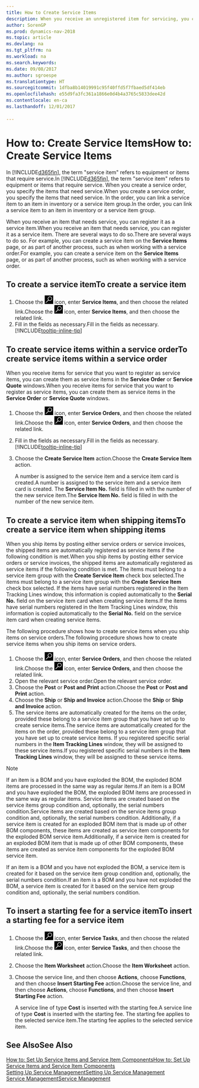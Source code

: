 ```yaml
---
title: How to Create Service Items
description: When you receive an unregistered item for servicing, you can register it as a service item.
author: SorenGP
ms.prod: dynamics-nav-2018
ms.topic: article
ms.devlang: na
ms.tgt_pltfrm: na
ms.workload: na
ms.search.keywords: 
ms.date: 09/08/2017
ms.author: sgroespe
ms.translationtype: HT
ms.sourcegitcommit: 1dfba8b14019991c95f40ffd5f7fbaed5df414eb
ms.openlocfilehash: e55d9fa3fc361a1866e0d4b4a3765c5833dee42d
ms.contentlocale: en-ca
ms.lasthandoff: 12/01/2017

---
```

# <a name="how-to-create-service-items"></a><span data-ttu-id="9657c-103">How to: Create Service Items</span><span class="sxs-lookup"><span data-stu-id="9657c-103">How to: Create Service Items</span></span>
<span data-ttu-id="9657c-104">In [!INCLUDE[d365fin](includes/d365fin_md.md)], the term "service item" refers to equipment or items that require service.</span><span class="sxs-lookup"><span data-stu-id="9657c-104">In [!INCLUDE[d365fin](includes/d365fin_md.md)], the term "service item" refers to equipment or items that require service.</span></span> <span data-ttu-id="9657c-105">When you create a service order, you specify the items that need service.</span><span class="sxs-lookup"><span data-stu-id="9657c-105">When you create a service order, you specify the items that need service.</span></span> <span data-ttu-id="9657c-106">In the order, you can link a service item to an item in inventory or a service item group.</span><span class="sxs-lookup"><span data-stu-id="9657c-106">In the order, you can link a service item to an item in inventory or a service item group.</span></span>    

<span data-ttu-id="9657c-107">When you receive an item that needs service, you can register it as a service item.</span><span class="sxs-lookup"><span data-stu-id="9657c-107">When you receive an item that needs service, you can register it as a service item.</span></span> <span data-ttu-id="9657c-108">There are several ways to do so.</span><span class="sxs-lookup"><span data-stu-id="9657c-108">There are several ways to do so.</span></span> <span data-ttu-id="9657c-109">For example, you can create a service item on the **Service Items** page, or as part of another process, such as when working with a service order.</span><span class="sxs-lookup"><span data-stu-id="9657c-109">For example, you can create a service item on the **Service Items** page, or as part of another process, such as when working with a service order.</span></span>   

## <a name="to-create-a-service-item"></a><span data-ttu-id="9657c-110">To create a service item</span><span class="sxs-lookup"><span data-stu-id="9657c-110">To create a service item</span></span>  
1. <span data-ttu-id="9657c-111">Choose the ![Search for Page or Report](media/ui-search/search_small.png "Search for Page or Report icon") icon, enter **Service Items**, and then choose the related link.</span><span class="sxs-lookup"><span data-stu-id="9657c-111">Choose the ![Search for Page or Report](media/ui-search/search_small.png "Search for Page or Report icon") icon, enter **Service Items**, and then choose the related link.</span></span>
2. <span data-ttu-id="9657c-112">Fill in the fields as necessary.</span><span class="sxs-lookup"><span data-stu-id="9657c-112">Fill in the fields as necessary.</span></span> [!INCLUDE[tooltip-inline-tip](includes/tooltip-inline-tip_md.md)]  

## <a name="to-create-service-items-within-a-service-order"></a><span data-ttu-id="9657c-113">To create service items within a service order</span><span class="sxs-lookup"><span data-stu-id="9657c-113">To create service items within a service order</span></span>  
<span data-ttu-id="9657c-114">When you receive items for service that you want to register as service items, you can create them as service items in the **Service Order** or **Service Quote** windows.</span><span class="sxs-lookup"><span data-stu-id="9657c-114">When you receive items for service that you want to register as service items, you can create them as service items in the **Service Order** or **Service Quote** windows.</span></span>  

1. <span data-ttu-id="9657c-115">Choose the ![Search for Page or Report](media/ui-search/search_small.png "Search for Page or Report icon") icon, enter **Service Orders**, and then choose the related link.</span><span class="sxs-lookup"><span data-stu-id="9657c-115">Choose the ![Search for Page or Report](media/ui-search/search_small.png "Search for Page or Report icon") icon, enter **Service Orders**, and then choose the related link.</span></span>  
2. <span data-ttu-id="9657c-116">Fill in the fields as necessary.</span><span class="sxs-lookup"><span data-stu-id="9657c-116">Fill in the fields as necessary.</span></span> [!INCLUDE[tooltip-inline-tip](includes/tooltip-inline-tip_md.md)]  
3. <span data-ttu-id="9657c-117">Choose the **Create Service Item** action.</span><span class="sxs-lookup"><span data-stu-id="9657c-117">Choose the **Create Service Item** action.</span></span>  

    <span data-ttu-id="9657c-118">A number is assigned to the service item and a service item card is created.</span><span class="sxs-lookup"><span data-stu-id="9657c-118">A number is assigned to the service item and a service item card is created.</span></span> <span data-ttu-id="9657c-119">The **Service Item No.** field is filled in with the number of the new service item.</span><span class="sxs-lookup"><span data-stu-id="9657c-119">The **Service Item No.** field is filled in with the number of the new service item.</span></span>

## <a name="to-create-a-service-item-when-shipping-items"></a><span data-ttu-id="9657c-120">To create a service item when shipping items</span><span class="sxs-lookup"><span data-stu-id="9657c-120">To create a service item when shipping items</span></span>  
<span data-ttu-id="9657c-121">When you ship items by posting either service orders or service invoices, the shipped items are automatically registered as service items if the following condition is met.</span><span class="sxs-lookup"><span data-stu-id="9657c-121">When you ship items by posting either service orders or service invoices, the shipped items are automatically registered as service items if the following condition is met.</span></span> <span data-ttu-id="9657c-122">The items must belong to a service item group with the **Create Service Item** check box selected.</span><span class="sxs-lookup"><span data-stu-id="9657c-122">The items must belong to a service item group with the **Create Service Item** check box selected.</span></span> <span data-ttu-id="9657c-123">If the items have serial numbers registered in the Item Tracking Lines window, this information is copied automatically to the **Serial No.** field on the service item card when creating service items.</span><span class="sxs-lookup"><span data-stu-id="9657c-123">If the items have serial numbers registered in the Item Tracking Lines window, this information is copied automatically to the **Serial No.** field on the service item card when creating service items.</span></span>  

<span data-ttu-id="9657c-124">The following procedure shows how to create service items when you ship items on service orders.</span><span class="sxs-lookup"><span data-stu-id="9657c-124">The following procedure shows how to create service items when you ship items on service orders.</span></span>  

1. <span data-ttu-id="9657c-125">Choose the ![Search for Page or Report](media/ui-search/search_small.png "Search for Page or Report icon") icon, enter **Service Orders**, and then choose the related link.</span><span class="sxs-lookup"><span data-stu-id="9657c-125">Choose the ![Search for Page or Report](media/ui-search/search_small.png "Search for Page or Report icon") icon, enter **Service Orders**, and then choose the related link.</span></span>  
2. <span data-ttu-id="9657c-126">Open the relevant service order.</span><span class="sxs-lookup"><span data-stu-id="9657c-126">Open the relevant service order.</span></span>  
3. <span data-ttu-id="9657c-127">Choose the **Post** or **Post and Print** action.</span><span class="sxs-lookup"><span data-stu-id="9657c-127">Choose the **Post** or **Post and Print** action.</span></span>  
4. <span data-ttu-id="9657c-128">Choose the **Ship** or **Ship and Invoice** action.</span><span class="sxs-lookup"><span data-stu-id="9657c-128">Choose the **Ship** or **Ship and Invoice** action.</span></span>  
5. <span data-ttu-id="9657c-129">The service items are automatically created for the items on the order, provided these belong to a service item group that you have set up to create service items.</span><span class="sxs-lookup"><span data-stu-id="9657c-129">The service items are automatically created for the items on the order, provided these belong to a service item group that you have set up to create service items.</span></span> <span data-ttu-id="9657c-130">If you registered specific serial numbers in the **Item Tracking Lines** window, they will be assigned to these service items.</span><span class="sxs-lookup"><span data-stu-id="9657c-130">If you registered specific serial numbers in the **Item Tracking Lines** window, they will be assigned to these service items.</span></span>  

> [!NOTE]  
>  <span data-ttu-id="9657c-131">If an item is a BOM and you have exploded the BOM, the exploded BOM items are processed in the same way as regular items.</span><span class="sxs-lookup"><span data-stu-id="9657c-131">If an item is a BOM and you have exploded the BOM, the exploded BOM items are processed in the same way as regular items.</span></span> <span data-ttu-id="9657c-132">Service items are created based on the service items group condition and, optionally, the serial numbers condition.</span><span class="sxs-lookup"><span data-stu-id="9657c-132">Service items are created based on the service items group condition and, optionally, the serial numbers condition.</span></span> <span data-ttu-id="9657c-133">Additionally, if a service item is created for an exploded BOM item that is made up of other BOM components, these items are created as service item components for the exploded BOM service item.</span><span class="sxs-lookup"><span data-stu-id="9657c-133">Additionally, if a service item is created for an exploded BOM item that is made up of other BOM components, these items are created as service item components for the exploded BOM service item.</span></span>  
>   
>  <span data-ttu-id="9657c-134">If an item is a BOM and you have not exploded the BOM, a service item is created for it based on the service item group condition and, optionally, the serial numbers condition.</span><span class="sxs-lookup"><span data-stu-id="9657c-134">If an item is a BOM and you have not exploded the BOM, a service item is created for it based on the service item group condition and, optionally, the serial numbers condition.</span></span>  

## <a name="to-insert-a-starting-fee-for-a-service-item"></a><span data-ttu-id="9657c-135">To insert a starting fee for a service item</span><span class="sxs-lookup"><span data-stu-id="9657c-135">To insert a starting fee for a service item</span></span>
1. <span data-ttu-id="9657c-136">Choose the ![Search for Page or Report](media/ui-search/search_small.png "Search for Page or Report icon") icon, enter **Service Tasks**, and then choose the related link.</span><span class="sxs-lookup"><span data-stu-id="9657c-136">Choose the ![Search for Page or Report](media/ui-search/search_small.png "Search for Page or Report icon") icon, enter **Service Tasks**, and then choose the related link.</span></span>
2. <span data-ttu-id="9657c-137">Choose the **Item Worksheet** action.</span><span class="sxs-lookup"><span data-stu-id="9657c-137">Choose the **Item Worksheet** action.</span></span>
3. <span data-ttu-id="9657c-138">Choose the service line, and then choose **Actions**, choose **Functions**, and then choose **Insert Starting Fee** action.</span><span class="sxs-lookup"><span data-stu-id="9657c-138">Choose the service line, and then choose **Actions**, choose **Functions**, and then choose **Insert Starting Fee** action.</span></span>  

    <span data-ttu-id="9657c-139">A service line of type **Cost** is inserted with the starting fee.</span><span class="sxs-lookup"><span data-stu-id="9657c-139">A service line of type **Cost** is inserted with the starting fee.</span></span> <span data-ttu-id="9657c-140">The starting fee applies to the selected service item.</span><span class="sxs-lookup"><span data-stu-id="9657c-140">The starting fee applies to the selected service item.</span></span>

## <a name="see-also"></a><span data-ttu-id="9657c-141">See Also</span><span class="sxs-lookup"><span data-stu-id="9657c-141">See Also</span></span>  
[<span data-ttu-id="9657c-142">How to: Set Up Service Items and Service Item Components</span><span class="sxs-lookup"><span data-stu-id="9657c-142">How to: Set Up Service Items and Service Item Components</span></span>](service-how-setup-service-items.md)  
[<span data-ttu-id="9657c-143">Setting Up Service Management</span><span class="sxs-lookup"><span data-stu-id="9657c-143">Setting Up Service Management</span></span>](service-setup-service.md)  
[<span data-ttu-id="9657c-144">Service Management</span><span class="sxs-lookup"><span data-stu-id="9657c-144">Service Management</span></span>](service-service.md)  

